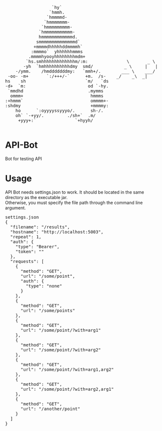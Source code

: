 <pre> 
                  `hy`
                 `hmmh.
                `hmmmmd-
               `hmmmmmmm-
              `hmmmmmmmmm-
             `hmmmmmmmmmmm-
             hmmmmmmmmmmmmd.
            smmmmmmmmmmmmmmd`
           +mmmmdhhhhhddmmmmh`
          :mmmmo`  yhhhhhhmmms
         .mmmmhyooyhhhhhhhhmdm+
        `hs.smhhhhhhhhhhhhhm/:m:               \       _ \   _ _|         __ )            |
       -yh  `hmhhhhhhhhhhdmy  smd/            _ \     |   |    |          __ \     _ \    __|
    -/ymm.    /hmdddddddmy:   `mmh+/.        ___ \    ___/     |          |   |   (   |   |
 -oo- -m+       `:/+++/-`      +m.  /s-    _/    _\  _|      ___|        ____/   \___/   \__|
hs    sh                       `m/   `ds
-d+  `m:                        od `-hy.
 `mmdhd                         .mymms
  ommm+                          hmmms
:+hmmm`                          ommmm+-
:shdmy                           +mmmmy:
    ho      `:oyyyyssyyyo/.      sh-/.
    oh` `-+yy/.         ./sh+`  .m/
     +yyy+:`               `+hyyh/

</pre>
# API-Bot
Bot for testing API

# Usage
API Bot needs settings.json to work. It should be located in the same directory as the executable jar.</br>
Otherwise, you must specify the file path through the command line argument.
<pre>
settings.json
{
  "filename": "/results",
  "hostname": "http://localhost:5003",
  "repeat": 1,
  "auth": {
    "type": "Bearer",
    "token": "<token here>"
  },
  "requests": [
    {
      "method": "GET",
      "url": "/some/point",
      "auth": {
        "type": "none"
      }
    },
    {
      "method": "GET",
      "url": "/some/points"
    },
    {
      "method": "GET",
      "url": "/some/point/?with=arg1"
    },
    {
      "method": "GET",
      "url": "/some/point/?with=arg2"
    },
    {
      "method": "GET",
      "url": "/some/point/?with=arg1,arg2"
    },
    {
      "method": "GET",
      "url": "/some/point/?with=arg2,arg1"
    },
    {
      "method": "GET",
      "url": "/another/point"
    }
  ]
}
</pre>
